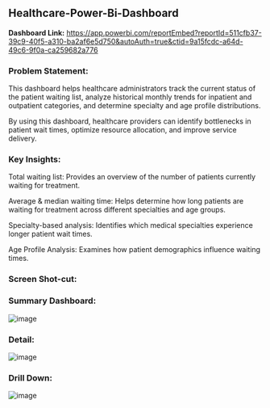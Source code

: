 ## Healthcare-Power-Bi-Dashboard
**Dashboard Link:** https://app.powerbi.com/reportEmbed?reportId=511cfb37-39c9-40f5-a310-ba2af6e5d750&autoAuth=true&ctid=9a15fcdc-a64d-49c6-9f0a-ca259682a776

### **Problem Statement:**

This dashboard helps healthcare administrators track the current status of the patient waiting list, analyze historical monthly trends for inpatient and outpatient categories, and determine specialty and age profile distributions.

By using this dashboard, healthcare providers can identify bottlenecks in patient wait times, optimize resource allocation, and improve service delivery.

### **Key Insights:**

Total waiting list: Provides an overview of the number of patients currently waiting for treatment.

Average & median waiting time: Helps determine how long patients are waiting for treatment across different specialties and age groups.

Specialty-based analysis: Identifies which medical specialties experience longer patient wait times.

Age Profile Analysis: Examines how patient demographics influence waiting times.

### **Screen Shot-cut:**

### Summary Dashboard: 
![image](https://github.com/user-attachments/assets/5b336860-1878-4c74-b7fe-54260bb04155)

### Detail:
![image](https://github.com/user-attachments/assets/e321bef0-a357-451f-a44e-a86bce1630cf)

### Drill Down:
![image](https://github.com/user-attachments/assets/8d7ddd7b-46bf-4f84-8ff1-b77e5fab4b69)

